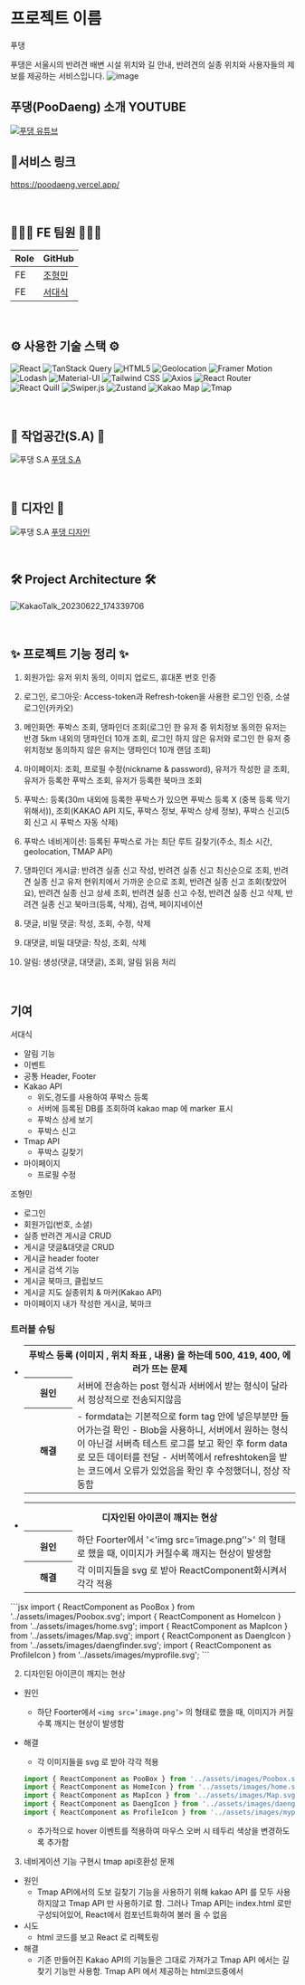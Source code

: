 # 프로젝트 이름

푸댕

푸댕은 서울시의 반려견 배변 시설 위치와 길 안내, 반려견의 실종 위치와 사용자들의 제보를 제공하는 서비스입니다.
![image](https://github.com/hanghae-99-real-project/front-end/assets/123563774/f5818931-6153-48c7-8645-04e331150382)
 
## 푸댕(PooDaeng) 소개 YOUTUBE ##

[![푸댕 유튜브](http://img.youtube.com/vi/qkDX3ZYx_NI/0.jpg)](https://youtu.be/8FlGsRvcaRw)


## 🔗서비스 링크 ##
https://poodaeng.vercel.app/

<br/>

## 👨‍👨‍👦 FE 팀원 👨‍👨‍👦

| Role | GitHub                                                |
| ---- | ----------------------------------------------------- |
| FE   | [조형민](https://github.com/Vegatality)                |
| FE   | [서대식](https://github.com/ringkoo)                   |

<br/>

## ⚙️ 사용한 기술 스택 ⚙️
![React](https://img.shields.io/badge/-React-61DAFB?logo=react&logoColor=white)
![TanStack Query](https://img.shields.io/badge/-TanStack%20Query-FF4154?logo=tanstack&logoColor=white)
![HTML5](https://img.shields.io/badge/-HTML5-E34F26?logo=html5&logoColor=white)
![Geolocation](https://img.shields.io/badge/-Geolocation-007BFF?logo=geolocation&logoColor=white)
![Framer Motion](https://img.shields.io/badge/-Framer%20Motion-0055FF?logo=framer&logoColor=white)
![Lodash](https://img.shields.io/badge/-Lodash-0769AD?logo=lodash&logoColor=white)
![Material-UI](https://img.shields.io/badge/-Material--UI-0081CB?logo=material-ui&logoColor=white)
![Tailwind CSS](https://img.shields.io/badge/-Tailwind%20CSS-38B2AC?logo=tailwind-css&logoColor=white)
![Axios](https://img.shields.io/badge/-Axios-FF0000?logo=axios&logoColor=white)
![React Router](https://img.shields.io/badge/-React%20Router-CA4245?logo=react-router&logoColor=white)
![React Quill](https://img.shields.io/badge/-React%20Quill-0081CB?logo=react&logoColor=white)
![Swiper.js](https://img.shields.io/badge/-Swiper.js-6332F6?logo=swiper&logoColor=white)
![Zustand](https://img.shields.io/badge/-Zustand-000000?logo=zustand&logoColor=white)
![Kakao Map](https://img.shields.io/badge/-Kakao%20Map-FFCD00?logo=kakaomap&logoColor=white)
![Tmap](https://img.shields.io/badge/-Tmap-EE3D34?logo=tmap&logoColor=white)

<br>

## 📒 작업공간(S.A) 📒

![푸댕 S.A](https://github.com/hanghae-99-real-project/back-end/assets/125964794/e5472469-3da5-4f58-b913-40a43de77010)
[푸댕 S.A](https://www.notion.so/Poo-Daeng-b6a9dfbab28e4295b889bf0040ff1b21)

<br>

## 🎨 디자인 🎨

![푸댕 S.A](https://github.com/hanghae-99-real-project/back-end/assets/125964794/e5472469-3da5-4f58-b913-40a43de77010)
[푸댕 디자인](https://www.figma.com/file/pBnEtEMaoNtBYKXftbYfKW/%ED%91%B8%EB%8C%95-%EB%94%94%EC%9E%90%EC%9D%B8?type=design&node-id=0-1&mode=design&t=Ik37bQY8HltMvWNF-0)

<br>

## 🛠 Project Architecture 🛠

![KakaoTalk_20230622_174339706](https://github.com/Vegatality/Studyarea/assets/123563774/08b77e81-e566-4757-9251-3f1d7ad2da27)

<br>

## ✨ 프로젝트 기능 정리 ✨

1. 회원가입: 유저 위치 동의, 이미지 업로드, 휴대폰 번호 인증

2. 로그인, 로그아웃: Access-token과 Refresh-token을 사용한 로그인 인증, 소셜 로그인(카카오)

3. 메인화면: 푸박스 조회, 댕파인더 조회(로그인 한 유저 중 위치정보 동의한 유저는 반경 5km 내외의 댕파인더 10개 조회, 로그인 하지 않은 유저와 로그인 한 유저 중 위치정보 동의하지 않은 유저는 댕파인더 10개 랜덤 조회)

4. 마이페이지: 조회, 프로필 수정(nickname & password), 유저가 작성한 글 조회, 유저가 등록한 푸박스 조회, 유저가 등록한 북마크 조회

5. 푸박스: 등록(30m 내외에 등록한 푸박스가 있으면 푸박스 등록 X (중복 등록 막기 위해서)), 조회(KAKAO API 지도, 푸박스 정보, 푸박스 상세 정보), 푸박스 신고(5회 신고 시 푸박스 자동 삭제)

6. 푸박스 네비게이션: 등록된 푸박스로 가는 최단 루트 길찾기(주소, 최소 시간, geolocation, TMAP API)

7. 댕파인더 게시글: 반려견 실종 신고 작성, 반려견 실종 신고 최신순으로 조회, 반려견 실종 신고 유저 현위치에서 가까운 순으로 조회, 반려견 실종 신고 조회(찾았어요), 반려견 실종 신고 상세 조회, 반려견 실종 신고 수정, 반려견 실종 신고 삭제, 반려견 실종 신고 북마크(등록, 삭제), 검색, 페이지네이션

8. 댓글, 비밀 댓글: 작성, 조회, 수정, 삭제

9. 대댓글, 비밀 대댓글: 작성, 조회, 삭제

9. 알림: 생성(댓글, 대댓글), 조회, 알림 읽음 처리

<br/>

## 기여

서대식
- 알림 기능
- 이벤트
- 공통 Header, Footer
- Kakao API
  - 위도,경도를 사용하여 푸박스 등록
   - 서버에 등록된 DB를 조회하여 kakao map 에 marker 표시
  - 푸박스 상세 보기
  - 푸박스 신고
- Tmap API
  - 푸박스 길찾기
- 마이페이지
  - 프로필 수정

조형민
- 로그인
- 회원가입(번호, 소셜)
- 실종 반려견 게시글 CRUD
- 게시글 댓글&대댓글 CRUD
- 게시글 header footer
- 게시글 검색 기능
- 게시글 북마크, 클립보드
- 게시글 지도 실종위치 & 마커(Kakao API)
- 마이페이지 내가 작성한 게시글, 북마크

### 트러블 슈팅
<ul>
<li>
<table width='800px'>
<tr>
<th colspan="2" align="center" height="50"> 푸박스 등록 (이미지 , 위치 좌표 , 내용) 을 하는데 500, 419, 400, 에러가 뜨는 문제</th>
</tr>
<tr>
<th width="70">원인</th>
<td>서버에 전송하는 post 형식과 서버에서 받는 형식이 달라서 정상적으로 전송되지않음</td>
</tr>
<tr>
<th>해결</th>
<td>- formdata는 기본적으로 form tag 안에 넣은부분만 들어가는걸 확인
    - Blob을 사용하니, 서버에서 원하는 형식이 아닌걸 서버측 테스트 로그를 보고 확인 후 form data로 모든 데이터를 전달
    - 서버쪽에서 refreshtoken을 받는 코드에서 오류가 있었음을 확인 후 수정했더니, 정상 작동함</td>
</tr>
</table>
</li>
</ul>

<ul>
<li>
<table width='800px'>
<tr>
<th colspan="2" align="center" height="50">디자인된 아이콘이 깨지는 현상</th>
</tr>
<tr>
<th width="70">원인</th>
<td>하단 Foorter에서 '<'img src=’image.png’'>' 의 형태로 했을 때, 이미지가 커질수록 깨지는 현상이 발생함</td>
</tr>
<th>해결</th>
<td>각 이미지들을 svg 로 받아 ReactComponent화시켜서 각각 적용
</td>
</tr>
</table>
</li>
</ul>
 ```jsx
    import { ReactComponent as PooBox } from '../assets/images/Poobox.svg';
    import { ReactComponent as HomeIcon } from '../assets/images/home.svg';
    import { ReactComponent as MapIcon } from '../assets/images/Map.svg';
    import { ReactComponent as DaengIcon } from '../assets/images/daengfinder.svg';
    import { ReactComponent as ProfileIcon } from '../assets/images/myprofile.svg';
    ```


2.  디자인된 아이콘이 깨지는 현상
- 원인
    - 하단 Foorter에서 `<img src=’image.png’>` 의 형태로 했을 때, 이미지가 커질수록 깨지는 현상이 발생함
- 해결
    - 각 이미지들을 svg 로 받아 각각 적용
    
    ```jsx
    import { ReactComponent as PooBox } from '../assets/images/Poobox.svg';
    import { ReactComponent as HomeIcon } from '../assets/images/home.svg';
    import { ReactComponent as MapIcon } from '../assets/images/Map.svg';
    import { ReactComponent as DaengIcon } from '../assets/images/daengfinder.svg';
    import { ReactComponent as ProfileIcon } from '../assets/images/myprofile.svg';
    ```
    
    - 추가적으로 hover 이벤트를 적용하여 마우스 오버 시 테두리 색상을 변경하도록 추가함
3.  네비게이션 기능 구현시 tmap api호환성 문제

- 원인 
  - Tmap API에서의 도보 길찾기 기능을 사용하기 위해 kakao API 를 모두 사용하지않고 Tmap API 만 사용하기로 함.
    그러나 Tmap API는 index.html 로만 구성되어있어, React에서 컴포넌트화하여 불러 올 수 없음
- 시도
  - html 코드를 보고 React 로 리펙토링
- 해결
  - 기존 만들어진 Kakao API의 기능들은 그대로 가져가고 Tmap API 에서는 길찾기 기능만 사용함. Tmap API 에서 제공하는 html코드중에서 <script>코드를 리펙토링하여 React component로 사용함
